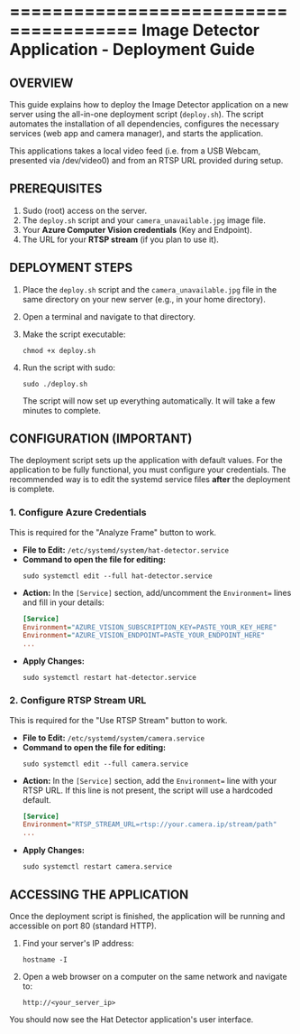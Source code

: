 ======================================
Image Detector Application - Deployment Guide
======================================

OVERVIEW
--------
This guide explains how to deploy the Image Detector application on a new server using the all-in-one deployment script (`deploy.sh`). The script automates the installation of all dependencies, configures the necessary services (web app and camera manager), and starts the application.

This applications takes a local video feed (i.e. from a USB Webcam, presented via /dev/video0) and from an RTSP URL provided during setup.

PREREQUISITES
-------------
1. Sudo (root) access on the server.
2. The `deploy.sh` script and your `camera_unavailable.jpg` image file.
3. Your **Azure Computer Vision credentials** (Key and Endpoint).
4. The URL for your **RTSP stream** (if you plan to use it).

DEPLOYMENT STEPS
----------------
1.  Place the `deploy.sh` script and the `camera_unavailable.jpg` file in the same directory on your new server (e.g., in your home directory).

2.  Open a terminal and navigate to that directory.

3.  Make the script executable:
    ```
    chmod +x deploy.sh
    ```

4.  Run the script with sudo:
    ```
    sudo ./deploy.sh
    ```
    The script will now set up everything automatically. It will take a few minutes to complete.

CONFIGURATION (IMPORTANT)
-------------------------
The deployment script sets up the application with default values. For the application to be fully functional, you must configure your credentials. The recommended way is to edit the systemd service files **after** the deployment is complete.

### 1. Configure Azure Credentials

This is required for the "Analyze Frame" button to work.

* **File to Edit:** `/etc/systemd/system/hat-detector.service`
* **Command to open the file for editing:**
    ```
    sudo systemctl edit --full hat-detector.service
    ```
* **Action:** In the `[Service]` section, add/uncomment the `Environment=` lines and fill in your details:
    ```ini
    [Service]
    Environment="AZURE_VISION_SUBSCRIPTION_KEY=PASTE_YOUR_KEY_HERE"
    Environment="AZURE_VISION_ENDPOINT=PASTE_YOUR_ENDPOINT_HERE"
    ...
    ```
* **Apply Changes:**
    ```
    sudo systemctl restart hat-detector.service
    ```

### 2. Configure RTSP Stream URL

This is required for the "Use RTSP Stream" button to work.

* **File to Edit:** `/etc/systemd/system/camera.service`
* **Command to open the file for editing:**
    ```
    sudo systemctl edit --full camera.service
    ```
* **Action:** In the `[Service]` section, add the `Environment=` line with your RTSP URL. If this line is not present, the script will use a hardcoded default.
    ```ini
    [Service]
    Environment="RTSP_STREAM_URL=rtsp://your.camera.ip/stream/path"
    ...
    ```
* **Apply Changes:**
    ```
    sudo systemctl restart camera.service
    ```

ACCESSING THE APPLICATION
-------------------------
Once the deployment script is finished, the application will be running and accessible on port 80 (standard HTTP).

1.  Find your server's IP address:
    ```
    hostname -I
    ```

2.  Open a web browser on a computer on the same network and navigate to:
    ```
    http://<your_server_ip>
    ```

You should now see the Hat Detector application's user interface.
